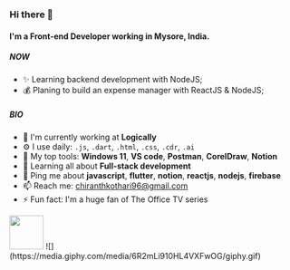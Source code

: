 ### Hi there 👋

#### I'm a Front-end Developer working in Mysore, India.

##### NOW

- ✨ Learning backend development with NodeJS;
- 💰 Planing to build an expense manager with ReactJS & NodeJS;

##### BIO

- 🏢 I'm currently working at **Logically**
- ⚙️ I use daily: `.js`, `.dart`, `.html`, `.css`, `.cdr`, `.ai`
- 💅 My top tools: **Windows 11**, **VS code**, **Postman**, **CorelDraw**, **Notion**
- 🌱 Learning all about **Full-stack development**
- 💬 Ping me about **javascript**, **flutter**, **notion**, **reactjs**, **nodejs**, **firebase**
- 📫 Reach me: chiranthkothari96@gmail.com
- ⚡️ Fun fact: I'm a huge fan of The Office TV series

<img src="https://media.giphy.com/media/6R2mLi910HL4VXFwOG/giphy.gif" width="60" height="60" />
![](https://media.giphy.com/media/6R2mLi910HL4VXFwOG/giphy.gif)
